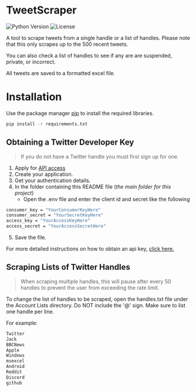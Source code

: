 # TweetScraper

![Python Version](https://img.shields.io/pypi/pyversions/pandas?style=for-the-badge)
![License](https://img.shields.io/github/license/Durhamster/TweetScraper?style=for-the-badge)

A tool to scrape tweets from a single handle or a list of handles. Please note that this only scrapes up to the 500 recent tweets.

You can also check a list of handles to see if any are are suspended, private, or incorrect.

All tweets are saved to a formatted excel file.

# Installation

Use the package manager [pip](https://pip.pypa.io/en/stable/) to install the required libraries.

```bash
pip install -r requirements.txt
```

## Obtaining a Twitter Developer Key

> If you do not have a Twitter handle you must first sign up for one.

1. Apply for [API access](https://developer.twitter.com/en/apply-for-access.html)
2. Create your application.
3. Get your authentication details.
4. In the folder containing this README file (_the main folder for this project_)
   - Open the .env file and enter the client id and secret like the following

```bash
consumer_key = "YourConsumerKeyHere"
consumer_secret = "YourSecretKeyHere"
access_key = "YourAccessKeyHere"
access_secret = "YourAccessSecretHere"
```

5. Save the file.

For more detailed instructions on how to obtain an api key, [click here.](https://towardsdatascience.com/how-to-access-twitters-api-using-tweepy-5a13a206683b)

## Scraping Lists of Twitter Handles

> When scraping multiple handles, this will pause after every 50 handles to prevent the user from exceeding the rate limit.

To change the list of handles to be scraped, open the handles.txt file under the Account Lists directory. Do NOT include the '@' sign. Make sure to list one handle per line.

For example:
```bash
Twitter
Jack
BBCNews
Apple
Windows
msexcel
Android
Reddit
Discord
github
```
